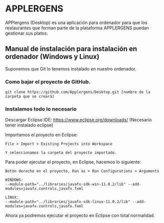 # APPLERGENS
APPlergens (Desktop) es una aplicación para ordenador para que los restaurantes que forman parte de la plataforma APPLERGENS puedan gestionar sus platos.
## Manual de instalación para instalación en ordenador (Windows y Linux) 
Suponemos que Git lo tenemos instalado en nuestro ordenador.
### Como bajar el proyecto de GitHub.
```
git clone https://github.com/Applergens/Desktop.git [nombre de la carpeta que se creará]
```
### Instalamos todo lo necesario
Descargar Eclipse IDE: https://www.eclipse.org/downloads/ (Necesario tener instalado eclipse)

Importamos el proyecto en Eclipse:
```
File > Import > Existing Projects into Workspace

Y seleccionamos la carpeta del proyecto importado.
```
Para poder ejecutar el proyecto, en Eclipse, hacemos lo siguiente:
```
Botón derecho en el proyecto, Run as > Run Configurations > Arguments

WINDOWS:
--module-path="../libraries/javafx-sdk-win-11.0.2/lib" --add-modules=javafx.controls,javafx.fxml

LINUX:
--module-path="../libraries/javafx-sdk-linux-11.0.2/lib" --add-modules=javafx.controls,javafx.fxml
```
Ahora ya podremos ejecutar el proyecto en Eclipse con total normalidad.
